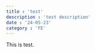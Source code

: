```yaml
---
title : 'test'
description : 'test description'
date : '24-05-23'
category : 'FE'
---
```


This is test.